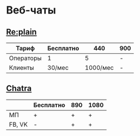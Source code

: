 # Веб-чаты

## [Re:plain](https://replain.cc/)
| Тариф     | Бесплатно | 440      | 900 |
|-----------|-----------|----------|-----|
| Операторы | 1         | 5        |  -  |
| Клиенты   | 30/мес    | 1000/мес |  -  |

## [Chatra](https://chatra.com/)

|        | Бесплатно | 890 | 1080 |
|--------|-----------|-----|------|
| МП     | +         | +   | +    |
| FB, VK | -         | +   | +    |

